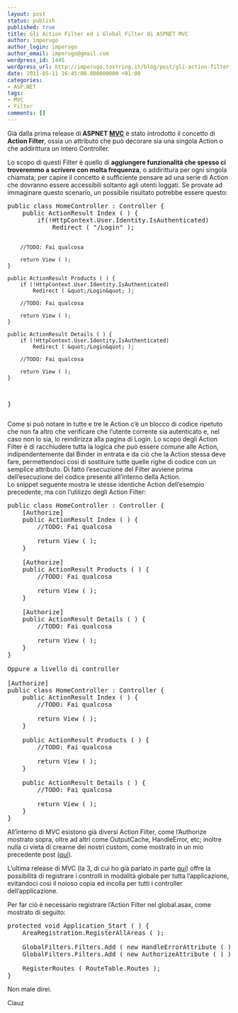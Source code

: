```yaml
---
layout: post
status: publish
published: true
title: Gli Action Filter ed i Global Filter di ASPNET MVC
author: imperugo
author_login: imperugo
author_email: imperugo@gmail.com
wordpress_id: 1445
wordpress_url: http://imperugo.tostring.it/blog/post/gli-action-filter-ed-i-global-filter-di-aspnet-mvc/
date: 2011-05-11 16:45:00.000000000 +01:00
categories:
- ASP.NET
tags:
- MVC
- Filter
comments: []
---
```

<p>Già dalla prima release di<strong> ASPNET </strong><a title="ASP.NET MVC" href="http://tostring.it/tags/archive/mvc" target="_blank"><strong>MVC</strong></a> è stato introdotto il concetto di <strong>Action Filter</strong>, ossia un attributo che può decorare sia una singola Action o che addirittura un intero Controller. </p>  <p>Lo scopo di questi Filter è quello di <strong>aggiungere funzionalità che spesso ci troveremmo a scrivere con molta frequenza</strong>, o addirittura per ogni singola chiamata; per capire il concetto è sufficiente pensare ad una serie di Action che dovranno essere accessibili soltanto agli utenti loggati. Se provate ad immaginare questo scenario, un possibile risultato potrebbe essere questo:</p>  <pre class="brush: csharp;">public class HomeController : Controller {
    public ActionResult Index ( ) {
        if(!HttpContext.User.Identity.IsAuthenticated)
            Redirect ( &quot;/Login&quot; );

        //TODO: Fai qualcosa

        return View ( );
    }

    public ActionResult Products ( ) {
        if (!HttpContext.User.Identity.IsAuthenticated)
            Redirect ( &quot;/Login&quot; );

        //TODO: Fai qualcosa

        return View ( );
    }

    public ActionResult Details ( ) {
        if (!HttpContext.User.Identity.IsAuthenticated)
            Redirect ( &quot;/Login&quot; );

        //TODO: Fai qualcosa

        return View ( );
    }
}</pre>

<p>Come si può notare in tutte e tre le Action c’è un blocco di codice ripetuto che non fa altro che verificare che l’utente corrente sia autenticato e, nel caso non lo sia, lo reindirizza alla pagina di Login. Lo scopo degli Action Filter è di racchiudere tutta la logica che può essere comune alle Action, indipendentemente dal Binder in entrata e da ciò che la Action stessa deve fare, permettendoci così di sostituire tutte quelle righe di codice con un semplice attributo. Di fatto l’esecuzione del Filter avviene prima dell’esecuzione del codice presente all’interno della Action.
  <br />Lo snippet seguente mostra le stesse identiche Action dell’esempio precedente, ma con l’utilizzo degli Action Filter:</p>

<pre class="brush: csharp;">public class HomeController : Controller {
    [Authorize]
    public ActionResult Index ( ) {
        //TODO: Fai qualcosa

        return View ( );
    }

    [Authorize]
    public ActionResult Products ( ) {
        //TODO: Fai qualcosa

        return View ( );
    }

    [Authorize]
    public ActionResult Details ( ) {
        //TODO: Fai qualcosa

        return View ( );
    }
}

Oppure a livello di controller

[Authorize]
public class HomeController : Controller {
    public ActionResult Index ( ) {
        //TODO: Fai qualcosa

        return View ( );
    }

    public ActionResult Products ( ) {
        //TODO: Fai qualcosa

        return View ( );
    }
    
    public ActionResult Details ( ) {
        //TODO: Fai qualcosa

        return View ( );
    }
}</pre>

<p>All’interno di MVC esistono già diversi Action Filter, come l’Authorize mostrato sopra, oltre ad altri come OutputCache, HandleError, etc; inoltre nulla ci vieta di crearne dei nostri custom, come mostrato in un mio precedente post (<a title="Realizzare un ActionFilter per ottimizzare le nostre pagine web" href="http://imperugo.tostring.it/Blog/Post/Realizzare-un-ActionFilter-per-ottimizzare-le-nostre-pagine-web" target="_blank">qui</a>).</p>

<p>L’ultima release di MVC (la 3, di cui ho già parlato in parte <a title="Un MIX 2011 ricco di novità" href="http://tostring.it/blog/post/un-mix-2011-ricco-di-novita/" target="_blank">qui</a>) offre la possibilità di registrare i controlli in modalità globale per tutta l’applicazione, evitandoci così il noioso copia ed incolla per tutti i controller dell’applicazione. </p>

<p>Per far ciò è necessario registrare l’Action Filter nel global.asax, come mostrato di seguito:</p>

<pre class="brush: csharp;">protected void Application_Start ( ) {
    AreaRegistration.RegisterAllAreas ( );

    GlobalFilters.Filters.Add ( new HandleErrorAttribute ( ) );
    GlobalFilters.Filters.Add ( new AuthorizeAttribute ( ) );

    RegisterRoutes ( RouteTable.Routes );
}</pre>

<p>Non male direi.</p>

<p>Ciauz</p>
